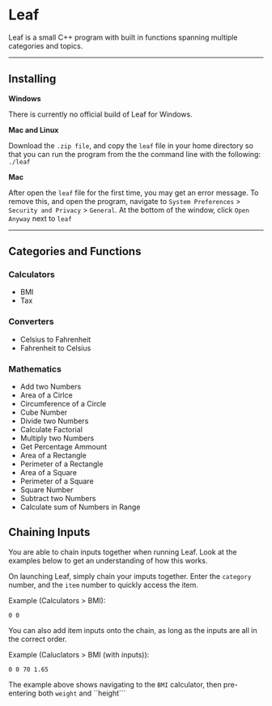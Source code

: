 # Leaf
Leaf is a small C++ program with built in functions spanning multiple categories and topics.

---

## Installing

**Windows**

There is currently no official build of Leaf for Windows.

**Mac and Linux**

Download the ``.zip file``, and copy the ``leaf`` file in your home directory so that you can run the program from the the command line with the following: ``./leaf``

**Mac**

After open the ``leaf`` file for the first time, you may get an error message. To remove this, and open the program, navigate to ``System Preferences`` > ``Security and Privacy`` > ``General``. At the bottom of the window, click ``Open Anyway`` next to ``leaf``

---

## Categories and Functions

### Calculators
- BMI
- Tax

### Converters
- Celsius to Fahrenheit
- Fahrenheit to Celsius

### Mathematics
- Add two Numbers
- Area of a Cirlce
- Circumference of a Circle
- Cube Number
- Divide two Numbers
- Calculate Factorial
- Multiply two Numbers
- Get Percentage Ammount
- Area of a Rectangle
- Perimeter of a Rectangle
- Area of a Square
- Perimeter of a Square
- Square Number
- Subtract two Numbers
- Calculate sum of Numbers in Range

## Chaining Inputs
You are able to chain inputs together when running Leaf. Look at the examples below to get an understanding of how this works.

On launching Leaf, simply chain your imputs together. Enter the ``category`` number, and the ``item`` number to quickly access the item.

Example (Calculators > BMI):

```
0 0
```
You can also add item inputs onto the chain, as long as the inputs are all in the correct order.

Example (Caluclators > BMI (with inputs)):
```
0 0 70 1.65
```
The example above shows navigating to the ``BMI`` calculator, then pre-entering both ``weight`` and ``height```

